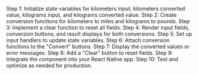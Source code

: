 Step 1: Initialize state variables for kilometers input, kilometers converted value, kilograms input, and   kilograms converted value.
Step 2: Create conversion functions for kilometers to miles and kilograms to pounds.
Step 3: Implement a clear function to reset all fields.
Step 4: Render input fields, conversion buttons, and result displays for both conversions.
Step 5: Set up input handlers to update state variables.
Step 6: Attach conversion functions to the "Convert" buttons.
Step 7: Display the converted values or error messages.
Step 8: Add a "Clear" button to reset fields.
Step 9: Integrate the component into your React Native app.
Step 10: Test and optimize as needed for production.
